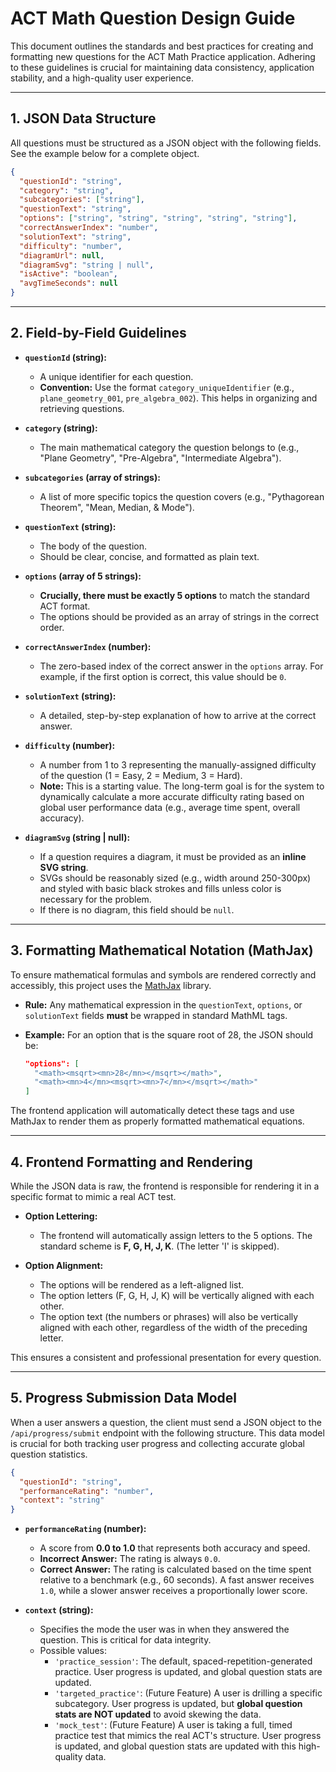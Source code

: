 # ACT Math Question Design Guide

This document outlines the standards and best practices for creating and formatting new questions for the ACT Math Practice application. Adhering to these guidelines is crucial for maintaining data consistency, application stability, and a high-quality user experience.

---

## 1. JSON Data Structure

All questions must be structured as a JSON object with the following fields. See the example below for a complete object.

```json
{
  "questionId": "string",
  "category": "string",
  "subcategories": ["string"],
  "questionText": "string",
  "options": ["string", "string", "string", "string", "string"],
  "correctAnswerIndex": "number",
  "solutionText": "string",
  "difficulty": "number",
  "diagramUrl": null,
  "diagramSvg": "string | null",
  "isActive": "boolean",
  "avgTimeSeconds": null
}
```

---

## 2. Field-by-Field Guidelines

-   **`questionId` (string):**
    -   A unique identifier for each question.
    -   **Convention:** Use the format `category_uniqueIdentifier` (e.g., `plane_geometry_001`, `pre_algebra_002`). This helps in organizing and retrieving questions.

-   **`category` (string):**
    -   The main mathematical category the question belongs to (e.g., "Plane Geometry", "Pre-Algebra", "Intermediate Algebra").

-   **`subcategories` (array of strings):**
    -   A list of more specific topics the question covers (e.g., "Pythagorean Theorem", "Mean, Median, & Mode").

-   **`questionText` (string):**
    -   The body of the question.
    -   Should be clear, concise, and formatted as plain text.

-   **`options` (array of 5 strings):**
    -   **Crucially, there must be exactly 5 options** to match the standard ACT format.
    -   The options should be provided as an array of strings in the correct order.

-   **`correctAnswerIndex` (number):**
    -   The zero-based index of the correct answer in the `options` array. For example, if the first option is correct, this value should be `0`.

-   **`solutionText` (string):**
    -   A detailed, step-by-step explanation of how to arrive at the correct answer.

-   **`difficulty` (number):**
    -   A number from 1 to 3 representing the manually-assigned difficulty of the question (1 = Easy, 2 = Medium, 3 = Hard).
    -   **Note:** This is a starting value. The long-term goal is for the system to dynamically calculate a more accurate difficulty rating based on global user performance data (e.g., average time spent, overall accuracy).

-   **`diagramSvg` (string | null):**
    -   If a question requires a diagram, it must be provided as an **inline SVG string**.
    -   SVGs should be reasonably sized (e.g., width around 250-300px) and styled with basic black strokes and fills unless color is necessary for the problem.
    -   If there is no diagram, this field should be `null`.

---

## 3. Formatting Mathematical Notation (MathJax)

To ensure mathematical formulas and symbols are rendered correctly and accessibly, this project uses the [MathJax](https://www.mathjax.org/) library.

-   **Rule:** Any mathematical expression in the `questionText`, `options`, or `solutionText` fields **must** be wrapped in standard MathML tags.

-   **Example:** For an option that is the square root of 28, the JSON should be:
    ```json
    "options": [
      "<math><msqrt><mn>28</mn></msqrt></math>",
      "<math><mn>4</mn><msqrt><mn>7</mn></msqrt></math>"
    ]
    ```

The frontend application will automatically detect these tags and use MathJax to render them as properly formatted mathematical equations.

---

## 4. Frontend Formatting and Rendering

While the JSON data is raw, the frontend is responsible for rendering it in a specific format to mimic a real ACT test.

-   **Option Lettering:**
    -   The frontend will automatically assign letters to the 5 options. The standard scheme is **F, G, H, J, K**. (The letter 'I' is skipped).

-   **Option Alignment:**
    -   The options will be rendered as a left-aligned list.
    -   The option letters (F, G, H, J, K) will be vertically aligned with each other.
    -   The option text (the numbers or phrases) will also be vertically aligned with each other, regardless of the width of the preceding letter.

This ensures a consistent and professional presentation for every question.

---

## 5. Progress Submission Data Model

When a user answers a question, the client must send a JSON object to the `/api/progress/submit` endpoint with the following structure. This data model is crucial for both tracking user progress and collecting accurate global question statistics.

```json
{
  "questionId": "string",
  "performanceRating": "number",
  "context": "string"
}
```

-   **`performanceRating` (number):**
    -   A score from **0.0 to 1.0** that represents both accuracy and speed.
    -   **Incorrect Answer:** The rating is always `0.0`.
    -   **Correct Answer:** The rating is calculated based on the time spent relative to a benchmark (e.g., 60 seconds). A fast answer receives `1.0`, while a slower answer receives a proportionally lower score.

-   **`context` (string):**
    -   Specifies the mode the user was in when they answered the question. This is critical for data integrity.
    -   Possible values:
        -   `'practice_session'`: The default, spaced-repetition-generated practice. User progress is updated, and global question stats are updated.
        -   `'targeted_practice'`: (Future Feature) A user is drilling a specific subcategory. User progress is updated, but **global question stats are NOT updated** to avoid skewing the data.
        -   `'mock_test'`: (Future Feature) A user is taking a full, timed practice test that mimics the real ACT's structure. User progress is updated, and global question stats are updated with this high-quality data.

